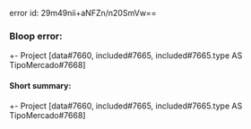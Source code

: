 error id: 29m49nii+aNFZn/n20SmVw==
### Bloop error:

+- Project [data#7660, included#7665, included#7665.type AS TipoMercado#7668]
#### Short summary: 

+- Project [data#7660, included#7665, included#7665.type AS TipoMercado#7668]